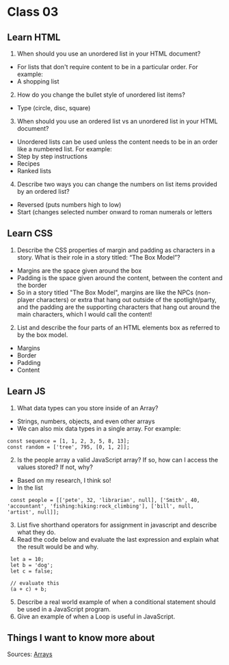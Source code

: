 # Class 03

## Learn HTML

1. When should you use an unordered list in your HTML document? 
 - For lists that don't require content to be in a particular order. For example:
 - A shopping list

2. How do you change the bullet style of unordered list items?
 - Type (circle, disc, square)

3. When should you use an ordered list vs an unordered list in your HTML document?
 - Unordered lists can be used unless the content needs to be in an order like a numbered list. For example:
 - Step by step instructions
 - Recipes
 - Ranked lists

4. Describe two ways you can change the numbers on list items provided by an ordered list?
 - Reversed (puts numbers high to low)
 - Start (changes selected number onward to roman numerals or letters

## Learn CSS

1. Describe the CSS properties of margin and padding as characters in a story. What is their role in a story titled: “The Box Model”?
 - Margins are the space given around the box
 - Padding is the space given around the content, between the content and the border
 - So in a story titled "The Box Model", margins are like the NPCs (non-player characters) or extra that hang out outside of the spotlight/party, and the padding are the supporting characters that hang out around the main characters, which I would call the content!

2. List and describe the four parts of an HTML elements box as referred to by the box model.
 - Margins
 - Border
 - Padding
 - Content

## Learn JS

1. What data types can you store inside of an Array?
 - Strings, numbers, objects, and even other arrays
 - We can also mix data types in a single array. For example:
```
const sequence = [1, 1, 2, 3, 5, 8, 13];
const random = ['tree', 795, [0, 1, 2]];
```
2. Is the people array a valid JavaScript array? If so, how can I access the values stored? If not, why?
 - Based on my research, I think so!
 - In the list

```
 const people = [['pete', 32, 'librarian', null], ['Smith', 40, 'accountant', 'fishing:hiking:rock_climbing'], ['bill', null, 'artist', null]];
```

3. List five shorthand operators for assignment in javascript and describe what they do.
4. Read the code below and evaluate the last expression and explain what the result would be and why.
```
 let a = 10;
 let b = 'dog';
 let c = false;

 // evaluate this
 (a + c) + b;
```
 
5. Describe a real world example of when a conditional statement should be used in a JavaScript program.
6. Give an example of when a Loop is useful in JavaScript.

## Things I want to know more about

Sources: [Arrays](https://developer.mozilla.org/en-US/docs/Learn/JavaScript/First_steps/Arrays)


